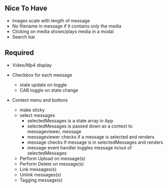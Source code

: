 ## Nice To Have

- Images scale with length of message
- No filename in message if it contains only the media
- Clicking on media shows/plays media in a modal
- Search bar

## Required

- Video/Mp4 display
- Checkbox for each message

  - state update on toggle
  - CAB toggle on state change

- Context menu and buttons
  - make sticky
  - select messages
    - selectedMessages is a state array in App
    - selectedMessages is passed down as a context to messageviewer, message
    - messageviewer checks if a message is selected and renders
    - message checks if message is in selectedMessages and renders
    - message event handler toggles message in/out of selectedMessages
  - Perform Upload on message(s)
  - Perform Delete on message(s)
  - Link messages(s)
  - Unlink messages(s)
  - Tagging message(s)
